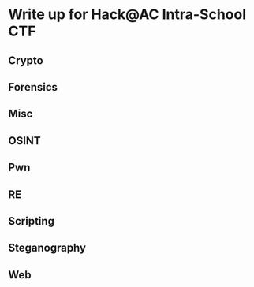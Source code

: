 # Write up for Hack@AC Intra-School CTF

## Crypto

## Forensics

## Misc

## OSINT

## Pwn

## RE

## Scripting

## Steganography

## Web
